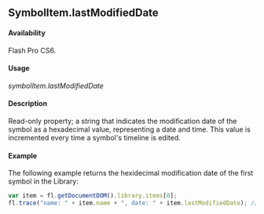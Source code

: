 ## SymbolItem.lastModifiedDate

#### Availability

Flash Pro CS6.

#### Usage

*symbolItem.lastModifiedDate*

#### Description

Read-only property; a string that indicates the modification date of the symbol as a hexadecimal value, representing a date and time. This value is incremented every time a symbol's timeline is edited.

#### Example

The following example returns the hexidecimal modification date of the first symbol in the Library:

```javascript
var item = fl.getDocumentDOM().library.items[0];
fl.trace("name: " + item.name + ", date: " + item.lastModifiedDate); // name: Symbol 1, date: 4f273915
```
